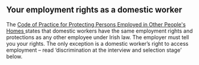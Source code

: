 ##  Your employment rights as a domestic worker

The [ Code of Practice for Protecting Persons Employed in Other People's Homes
](https://www.workplacerelations.ie/en/what_you_should_know/codes_practice/cop10/)
states that domestic workers have the same employment rights and protections
as any other employee under Irish law. The employer must tell you your rights.
The only exception is a domestic worker’s right to access employment – read
‘discrimination at the interview and selection stage’ below.
